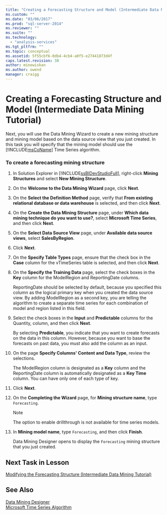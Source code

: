 ```yaml
---
title: "Creating a Forecasting Structure and Model (Intermediate Data Mining Tutorial) | Microsoft Docs"
ms.custom: ""
ms.date: "03/06/2017"
ms.prod: "sql-server-2014"
ms.reviewer: ""
ms.suite: ""
ms.technology: 
  - "analysis-services"
ms.tgt_pltfrm: ""
ms.topic: conceptual
ms.assetid: 5f55cbf6-0db4-4cb4-a0f5-e27441873d4f
caps.latest.revision: 38
author: minewiskan
ms.author: owend
manager: craigg
---
```

# Creating a Forecasting Structure and Model (Intermediate Data Mining Tutorial)
  Next, you will use the Data Mining Wizard to create a new mining structure and mining model based on the data source view that you just created. In this task you will specify that the mining model should use the [!INCLUDE[msCoName](../includes/msconame-md.md)] Time Series algorithm.  
  
### To create a forecasting mining structure  
  
1.  In Solution Explorer in [!INCLUDE[ssBIDevStudioFull](../includes/ssbidevstudiofull-md.md)], right-click **Mining Structures** and select **New Mining Structure**.  
  
2.  On the **Welcome to the Data Mining Wizard** page, click **Next**.  
  
3.  On the **Select the Definition Method** page, verify that **From existing relational database or data warehouse** is selected, and then click **Next**.  
  
4.  On the **Create the Data Mining Structure** page, under **Which data mining technique do you want to use?**, select **Microsoft Time Series**, and then click **Next**.  
  
5.  On the **Select Data Source View** page, under **Available data source views**, select **SalesByRegion**.  
  
6.  Click **Next**.  
  
7.  On the **Specify Table Types** page, ensure that the check box in the **Case** column for the vTimeSeries table is selected, and then click **Next**.  
  
8.  On the **Specify the Training Data** page, select the check boxes in the **Key** column for the ModelRegion and ReportingDate columns.  
  
     ReportingDate should be selected by default, because you specified this column as the logical primary key when you created the data source view. By adding ModelRegion as a second key, you are telling the algorithm to create a separate time series for each combination of model and region listed in this field.  
  
9. Select the check boxes in the **Input** and **Predictable** columns for the Quantity, column, and then click **Next**.  
  
     By selecting **Predictable**, you indicate that you want to create forecasts on the data in this column. However, because you want to base the forecasts on past data, you must also add the column as an input.  
  
10. On the page **Specify Columns' Content and Data Type**, review the selections.  
  
     The ModelRegion column is designated as a **Key** column and the ReportingDate column is automatically designated as a **Key Time** column. You can have only one of each type of key.  
  
11. Click **Next**.  
  
12. On the **Completing the Wizard** page, for **Mining structure name**, type `Forecasting`.  
  
    > [!NOTE]  
    >  The option to enable drillthrough is not available for time series models.  
  
13. In **Mining model name**, type `Forecasting`, and then click **Finish**.  
  
     Data Mining Designer opens to display the `Forecasting` mining structure that you just created.  
  
## Next Task in Lesson  
 [Modifying the Forecasting Structure &#40;Intermediate Data Mining Tutorial&#41;](../../2014/tutorials/modifying-the-forecasting-structure-intermediate-data-mining-tutorial.md)  
  
## See Also  
 [Data Mining Designer](../../2014/analysis-services/data-mining/data-mining-designer.md)   
 [Microsoft Time Series Algorithm](../../2014/analysis-services/data-mining/microsoft-time-series-algorithm.md)  
  
  
